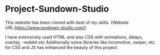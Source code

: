# Project-Sundown-Studio
This website has been cloned with best of my skills. (Website URL:https://www.sundown-studio.com/)

I have extensively used HTML and also CSS with animations, delays, overlay, -webkit etc
Additionally some libraries like locomotive, swiper, etc for CSS and JS has enhanced the beauty of this project. 
